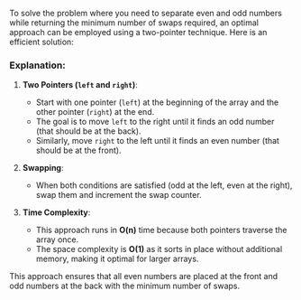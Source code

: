 To solve the problem where you need to separate even and odd numbers while returning the minimum number of swaps required, an optimal approach can be employed using a two-pointer technique. Here is an efficient solution:

### Explanation:
1. **Two Pointers (`left` and `right`)**:
   - Start with one pointer (`left`) at the beginning of the array and the other pointer (`right`) at the end.
   - The goal is to move `left` to the right until it finds an odd number (that should be at the back).
   - Similarly, move `right` to the left until it finds an even number (that should be at the front).
  
2. **Swapping**:
   - When both conditions are satisfied (odd at the left, even at the right), swap them and increment the swap counter.
  
3. **Time Complexity**:
   - This approach runs in **O(n)** time because both pointers traverse the array once. 
   - The space complexity is **O(1)** as it sorts in place without additional memory, making it optimal for larger arrays.

This approach ensures that all even numbers are placed at the front and odd numbers at the back with the minimum number of swaps.